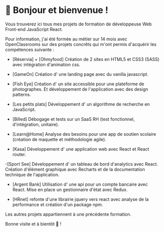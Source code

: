# 🌱 Bonjour et bienvenue !

Vous trouverez ici tous mes projets de formation de développeuse Web Front-end JavaScript React.

Pour information, j'ai été formée au métier sur 14 mois avec OpenClassrooms sur des projets concrêts qui m'ont permis d'acquérir les compétences suivante : 

- [Réservia] + [Ohmyfood] Création de 2 sites en HTML5 et CSS3 (SASS) avec intégration d'animation css.

- [GameOn] Création d' une landing page avec du vanilla javascript.

- [Fish Eye] Création d' un site accessible pour une plateforme de
photographes. Et développement de l'application avec
des design patterns. 

- [Les petits plats] Développement d' un algorithme de recherche en
JavaScript.

- [Billed] Débogage et tests sur un SaaS RH (test fonctionnel,
d'intégration, unitaire).

- [Learn@Home] Analyse des besoins pour une app de soutien scolaire
(création de maquette et méthodologie agile).

- [Kasa] Développement d' une application web avec React et
React router.

-[Sport See] Développement d' un tableau de bord d'analytics avec
React. Création d'élément graphique avec Recharts et de
la documentation technique de l'application.

- [Argent Bank] Utilisation d' une api pour un compte bancaire avec
React. Mise en place un gestionnaire d'état avec Redux.

- [HRnet] refonte d'une librairie jquery vers react avec analyse de la performance et création d'un package npm.

Les autres projets appartiennent à une précédente formation. 

Bonne visite et à bientôt  👋 !

<!--
**fanjatiana/fanjatiana** is a ✨ _special_ ✨ repository because its `README.md` (this file) appears on your GitHub profile.

Here are some ideas to get you started:

- 🔭 I’m currently working on ...
- 🌱 I’m currently learning ...
- 👯 I’m looking to collaborate on ...
- 🤔 I’m looking for help with ...
- 💬 Ask me about ...
- 📫 How to reach me: ...
- 😄 Pronouns: ...
- ⚡ Fun fact: ...
-->
